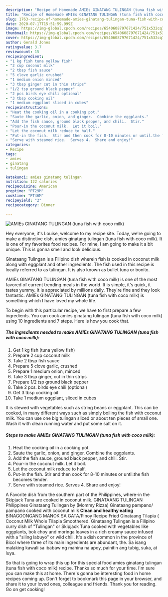 ```yaml
---
description: "Recipe of Homemade AMIEs GINATANG TULINGAN (tuna fish with coco milk)"
title: "Recipe of Homemade AMIEs GINATANG TULINGAN (tuna fish with coco milk)"
slug: 1763-recipe-of-homemade-amies-ginatang-tulingan-tuna-fish-with-coco-milk
date: 2020-07-17T15:51:59.999Z
image: https://img-global.cpcdn.com/recipes/6540608797671424/751x532cq70/amies-ginatang-tulingan-tuna-fish-with-coco-milk-recipe-main-photo.jpg
thumbnail: https://img-global.cpcdn.com/recipes/6540608797671424/751x532cq70/amies-ginatang-tulingan-tuna-fish-with-coco-milk-recipe-main-photo.jpg
cover: https://img-global.cpcdn.com/recipes/6540608797671424/751x532cq70/amies-ginatang-tulingan-tuna-fish-with-coco-milk-recipe-main-photo.jpg
author: Gerald Jones
ratingvalue: 3.7
reviewcount: 15
recipeingredient:
- "1 kg fish tuna yellow fish"
- "2 cup coconut milk"
- "2 tbsp fish sauce"
- "5 clove garlic crushed"
- "1 medium onion minced"
- "3 tbsp ginger cut in thin strips"
- "1/2 tsp ground black pepper"
- "2 pcs birds eye chili optional"
- "3 tbsp cooking oil"
- "1 medium eggplant sliced in cubes"
recipeinstructions:
- "Heat the cooking oil in a cooking pot."
- "Saute the garlic, onion, and ginger.  Combine the eggplants."
- "Add the fish sauce, ground black pepper, and chili.  Stir."
- "Pour-in the coconut milk.  Let it boil."
- "Let the coconut milk reduce to half."
- "Put-in the fish.  Stir and then cook for 8-10 minutes or until.the fish becomes tender."
- "Serve with steamed rice.  Serves 4.  Share and enjoy!"
categories:
- Recipe
tags:
- amies
- ginatang
- tulingan

katakunci: amies ginatang tulingan 
nutrition: 122 calories
recipecuisine: American
preptime: "PT29M"
cooktime: "PT46M"
recipeyield: "2"
recipecategory: Dinner

---
```



![AMIEs GINATANG TULINGAN (tuna fish with coco milk)](https://img-global.cpcdn.com/recipes/6540608797671424/751x532cq70/amies-ginatang-tulingan-tuna-fish-with-coco-milk-recipe-main-photo.jpg)

Hey everyone, it's Louise, welcome to my recipe site. Today, we're going to make a distinctive dish, amies ginatang tulingan (tuna fish with coco milk). It is one of my favorites food recipes. For mine, I am going to make it a bit unique. This is gonna smell and look delicious.

Ginataang Tulingan is a Filipino dish wherein fish is cooked in coconut milk along with eggplant and other ingredients. The fish used in this recipe is locally referred to as tulingan. It is also known as bullet tuna or bonito.

AMIEs GINATANG TULINGAN (tuna fish with coco milk) is one of the most favored of current trending meals in the world. It is simple, it's quick, it tastes yummy. It is appreciated by millions daily. They're fine and they look fantastic. AMIEs GINATANG TULINGAN (tuna fish with coco milk) is something which I have loved my whole life.


To begin with this particular recipe, we have to first prepare a few ingredients. You can cook amies ginatang tulingan (tuna fish with coco milk) using 10 ingredients and 7 steps. Here is how you cook that.

<!--inarticleads1-->

##### The ingredients needed to make AMIEs GINATANG TULINGAN (tuna fish with coco milk):

1. Get 1 kg fish (tuna yellow fish)
1. Prepare 2 cup coconut milk
1. Take 2 tbsp fish sauce
1. Prepare 5 clove garlic, crushed
1. Prepare 1 medium onion, minced
1. Take 3 tbsp ginger, cut in thin strips
1. Prepare 1/2 tsp ground black pepper
1. Take 2 pcs. birds eye chili (optional)
1. Get 3 tbsp cooking oil
1. Take 1 medium eggplant, sliced in cubes


It is stewed with vegetables such as string beans or eggplant. This can be cooked, in many different ways such as simply boiling the fish with coconut milk. You can use one big tulingan sliced or about ten pieces of small one. Wash it with clean running water and put some salt on it. 

<!--inarticleads2-->

##### Steps to make AMIEs GINATANG TULINGAN (tuna fish with coco milk):

1. Heat the cooking oil in a cooking pot.
1. Saute the garlic, onion, and ginger.  Combine the eggplants.
1. Add the fish sauce, ground black pepper, and chili.  Stir.
1. Pour-in the coconut milk.  Let it boil.
1. Let the coconut milk reduce to half.
1. Put-in the fish.  Stir and then cook for 8-10 minutes or until.the fish becomes tender.
1. Serve with steamed rice.  Serves 4.  Share and enjoy!


A Favorite dish from the southern part of the Philippines, where-in the Skipjack Tuna are cooked in coconut milk. GINATAANG TULINGAN Philippines Ginataang Tulingan by (Mommy Rizza) Ginataang pampano/ pampano cooked with coconut milk **Clean and healthy eating** BINAGOONGANG MANOK SA GATA/Pinoy Recipe Fried Ginataang Tilapia ( Coconut Milk Whole Tilapia Smoothered. Ginataang Tulingan is a Filipino curry dish of &#34;Tulingan&#34; or Skipjack Tuna cooked with vegetables like eggplants, bok choy and moringa leaves in a rich creamy sauce infused with a &#34;siling labuyo&#34; or wild chili. It&#39;s a dish common in the province of Bicol where three of its main ingredients are abundant, the. Sa isang malaking kawali sa ibabaw ng mahina na apoy, painitin ang tubig, suka, at luya. 

So that is going to wrap this up for this special food amies ginatang tulingan (tuna fish with coco milk) recipe. Thanks so much for your time. I'm sure you can make this at home. There's gonna be interesting food in home recipes coming up. Don't forget to bookmark this page in your browser, and share it to your loved ones, colleague and friends. Thank you for reading. Go on get cooking!

